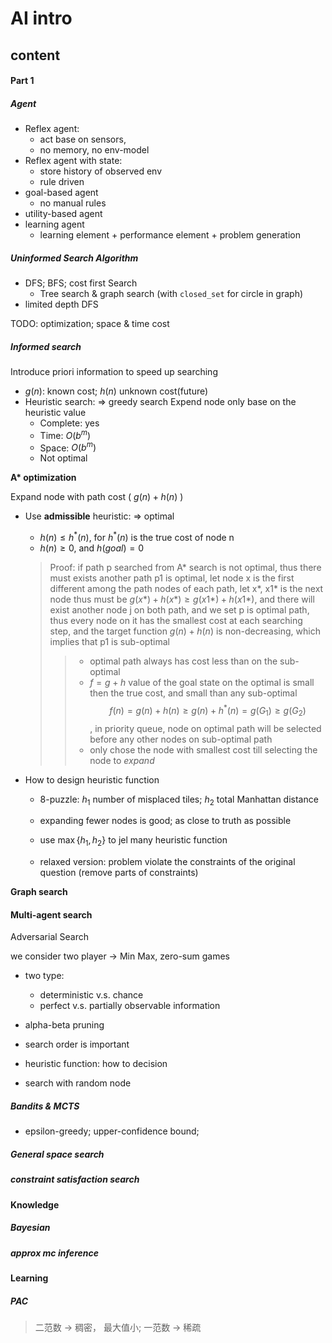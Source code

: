 # AI intro

## content

#### Part 1

##### Agent

- Reflex agent: 
    - act base on sensors, 
    - no memory, no env-model
- Reflex agent with state: 
    - store history of observed env
    - rule driven
- goal-based agent
    -  no manual rules
- utility-based agent
- learning agent
    - learning element + performance element + problem generation

##### Uninformed Search Algorithm

- DFS; BFS; cost first Search
    - Tree search & graph search (with `closed_set` for circle in graph)
- limited depth DFS

TODO: optimization; space & time cost
    
##### Informed search

Introduce priori information to speed up searching
- $g(n)$: known cost; $h(n)$ unknown cost(future)
- Heuristic search: => greedy search
    Expend node only base on the heuristic value
    - Complete: yes
    - Time: $O(b^m)$
    - Space: $O(b^m)$
    - Not optimal

**A\* optimization**

Expand node with path cost ( $g(n) + h(n)$ ) 

- Use **admissible** heuristic: => optimal
    - $h(n) \le h^*(n)$, for $h^*(n)$ is the true cost of node n
    - $h(n) \ge 0$, and $h(goal) = 0$

    > Proof:
    > if path p searched from A* search is not optimal, thus there must exists another path p1 is optimal, let node x is the first different among the path nodes of each path, let x*, x1* is the next node
    > thus must be $g(x*) + h(x*) \ge g(x1*) + h(x1*)$, and there will exist another node j on both path, 
    > and we set p is optimal path, thus every node on it has the smallest cost at each searching step, and the target function $g(n) + h(n)$ is non-decreasing, which implies that p1 is sub-optimal
    >>  - optimal path always has cost less than on the sub-optimal
    >> - $f = g + h$ value of the goal state on the optimal is small then the true cost, and small than any sub-optimal $$f(n) = g(n) + h(n) \ge g(n) + h^*(n) = g(G_1) \ge g(G_2)$$, in priority queue, node on optimal path will be selected before any other nodes on sub-optimal path
    >> - only chose the node with smallest cost till selecting the node to *expand*

- How to design heuristic function
    - 8-puzzle: $h_1$ number of misplaced tiles; $h_2$ total Manhattan distance 
    - expanding fewer nodes is good; as close to truth as possible
    - use $\max \{h_1, h_2\}$ to jel many heuristic function
    
    - relaxed version: problem violate the constraints of the original question (remove parts of constraints) 

**Graph search**
    
#### Multi-agent search
    
Adversarial Search

we consider two player -> Min Max, zero-sum games
- two type:
    - deterministic v.s. chance
    - perfect v.s. partially observable information

- alpha-beta pruning
- search order is important
- heuristic function: how to decision
- search with random node

##### Bandits & MCTS

- epsilon-greedy; upper-confidence bound;
 
##### General space search

##### constraint satisfaction search

#### Knowledge

##### Bayesian

##### approx mc inference

#### Learning

##### PAC

> 二范数 -> 稠密， 最大值小; 一范数 -> 稀疏


